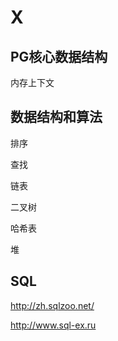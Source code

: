 # X

## PG核心数据结构

内存上下文





## 数据结构和算法

排序



查找



链表



二叉树



哈希表



堆









## SQL

http://zh.sqlzoo.net/

http://www.sql-ex.ru






